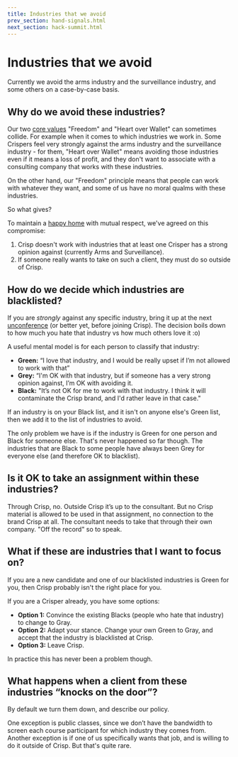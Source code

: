 ```yaml
---
title: Industries that we avoid
prev_section: hand-signals.html
next_section: hack-summit.html
---
```


Industries that we avoid
========================

Currently we avoid the arms industry and the surveillance industry, and some others on a case-by-case basis.

Why do we avoid these industries?
---------------------------------

Our two [core values](what-is-crisp.html) "Freedom" and "Heart over Wallet" can sometimes collide. For example when it comes to which industries we work in. Some Crispers feel very strongly against the arms industry and the surveillance industry - for them, "Heart over Wallet" means avoiding those industries even if it means a loss of profit, and they don't want to associate with a consulting company that works with these industries.

On the other hand, our "Freedom" principle means that people can work with whatever they want, and some of us have no moral qualms with these industries.

So what gives?

To maintain a [happy home](what-is-crisp.html) with mutual respect, we've agreed on this compromise:

1.  Crisp doesn't work with industries that at least one Crisper has a strong opinion against (currently Arms and Surveillance).
2.  If someone really wants to take on such a client, they must do so outside of Crisp.

How do we decide which industries are blacklisted?
--------------------------------------------------

If you are *strongly* against any specific industry, bring it up at the next [unconference](unconference.html) (or better yet, before joining Crisp). The decision boils down to how much you hate that industry vs how much others love it :o)

A useful mental model is for each person to classify that industry:

-   **Green:** “I love that industry, and I would be really upset if I’m not allowed to work with that”
-   **Grey:** “I'm OK with that industry, but if someone has a very strong opinion against, I’m OK with avoiding it.
-   **Black:** "It’s not OK for me to work with that industry. I think it will contaminate the Crisp brand, and I'd rather leave in that case."

If an industry is on your Black list, and it isn't on anyone else's Green list, then we add it to the list of industries to avoid.

The only problem we have is if the industry is Green for one person and Black for someone else. That's never happened so far though. The industries that are Black to some people have always been Grey for everyone else (and therefore OK to blacklist).

Is it OK to take an assignment within these industries?
-------------------------------------------------------

Through Crisp, no. Outside Crisp it’s up to the consultant. But no Crisp material is allowed to be used in that assignment, no connection to the brand Crisp at all. The consultant needs to take that through their own company. "Off the record" so to speak.

What if these are industries that I want to focus on?
-----------------------------------------------------

If you are a new candidate and one of our blacklisted industries is Green for you, then Crisp probably isn't the right place for you.

If you are a Crisper already, you have some options:

-   **Option 1:** Convince the existing Blacks (people who hate that industry) to change to Gray.
-   **Option 2:** Adapt your stance. Change your own Green to Gray, and accept that the industry is blacklisted at Crisp.
-   **Option 3:** Leave Crisp.

In practice this has never been a problem though.

What happens when a client from these industries “knocks on the door”?
----------------------------------------------------------------------

By default we turn them down, and describe our policy.

One exception is public classes, since we don’t have the bandwidth to screen each course participant for which industry they comes from. Another exception is if one of us specifically wants that job, and is willing to do it outside of Crisp. But that's quite rare.
